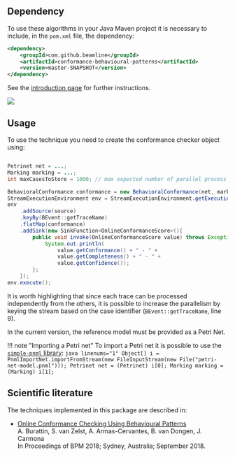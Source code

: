 ## Dependency

To use these algorithms in your Java Maven project it is necessary to include, in the `pom.xml` file, the dependency:
```xml
<dependency>
    <groupId>com.github.beamline</groupId>
    <artifactId>conformance-behavioural-patterns</artifactId>
    <version>master-SNAPSHOT</version>
</dependency>
```
See the [introduction page](index.md) for further instructions.

[![](https://jitpack.io/v/beamline/conformance-behavioural-patterns.svg)](https://jitpack.io/#beamline/conformance-behavioural-patterns)


## Usage

To use the technique you need to create the conformance checker object using:

```java linenums="1"

Petrinet net = ...;
Marking marking = ...;
int maxCasesToStore = 1000; // max expected number of parallel process instances

BehavioralConformance conformance = new BehavioralConformance(net, marking, maxCasesToStore);
StreamExecutionEnvironment env = StreamExecutionEnvironment.getExecutionEnvironment();
env
    .addSource(source)
    .keyBy(BEvent::getTraceName)
    .flatMap(conformance)
    .addSink(new SinkFunction<OnlineConformanceScore>(){
        public void invoke(OnlineConformanceScore value) throws Exception {
            System.out.println(
                value.getConformance() + " - " +
                value.getCompleteness() + " - " +
                value.getConfidence());
        };
    });
env.execute();

```

It is worth highlighting that since each trace can be processed independently from the others, it is possible to increase the parallelism by keying the stream based on the case identifier (`BEvent::getTraceName`, line 9).

In the current version, the reference model must be provided as a Petri Net.


!!! note "Importing a Petri net"
    To import a Petri net it is possible to use the [`simple-pnml` library](/simple-pnml):
    ```java linenums="1"
    Object[] i = PnmlImportNet.importFromStream(new FileInputStream(new File("petri-net-model.pnml")));
    Petrinet net = (Petrinet) i[0];
    Marking marking = (Marking) i[1];
    ```


## Scientific literature

The techniques implemented in this package are described in:

- [Online Conformance Checking Using Behavioural Patterns](https://andrea.burattin.net/publications/2018-bpm)  
A. Burattin, S. van Zelst, A. Armas-Cervantes, B. van Dongen, J. Carmona  
In Proceedings of BPM 2018; Sydney, Australia; September 2018.
